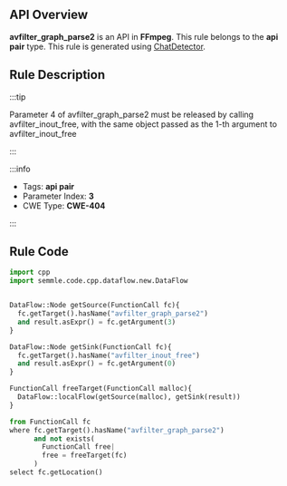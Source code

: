 ---
---


## API Overview
**avfilter_graph_parse2** is an API in **FFmpeg**. This rule belongs to the **api pair** type. This rule is generated using [ChatDetector](../../tools/ChatDetector).
## Rule Description

:::tip

Parameter 4 of avfilter_graph_parse2 must be released by calling avfilter_inout_free, with the same object passed as the 1-th argument to avfilter_inout_free

:::

:::info

- Tags: **api pair**
- Parameter Index: **3**
- CWE Type: **CWE-404**

:::

## Rule Code
```python
import cpp
import semmle.code.cpp.dataflow.new.DataFlow


DataFlow::Node getSource(FunctionCall fc){
  fc.getTarget().hasName("avfilter_graph_parse2")
  and result.asExpr() = fc.getArgument(3)
}

DataFlow::Node getSink(FunctionCall fc){
  fc.getTarget().hasName("avfilter_inout_free")
  and result.asExpr() = fc.getArgument(0)
}

FunctionCall freeTarget(FunctionCall malloc){
  DataFlow::localFlow(getSource(malloc), getSink(result))
}

from FunctionCall fc
where fc.getTarget().hasName("avfilter_graph_parse2")
      and not exists(
        FunctionCall free| 
        free = freeTarget(fc)
      )
select fc.getLocation()
```